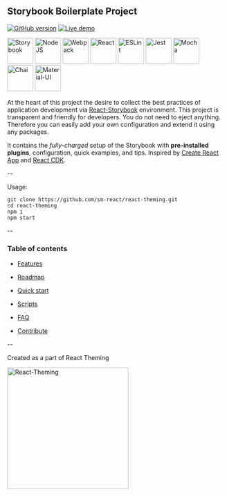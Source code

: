 ## Storybook Boilerplate Project

[![GitHub version](https://badge.fury.io/gh/sm-react%2Freact-theming.svg)](https://badge.fury.io/gh/sm-react%2Freact-theming)
[![Live demo](https://img.shields.io/badge/Live%20Demo-%20Storybook-brightgreen.svg)](https://sm-react.github.io/react-theming)

[<img src="https://raw.githubusercontent.com/sm-react/react-theming/master/doc/logos/Storybook.png" alt="Storybook" title="Storybook" height="60">](http://getstorybook.io)
[<img src="https://raw.githubusercontent.com/sm-react/react-theming/master/doc/logos/NodeJS.png" alt="NodeJS" title="NodeJS" height="60">](http://nodejs.org)
[<img src="https://raw.githubusercontent.com/sm-react/react-theming/master/doc/logos/webpack.png" alt="Webpack" title="Webpack" height="60">](http://webpack.js.org)
[<img src="https://raw.githubusercontent.com/sm-react/react-theming/master/doc/logos/react.png" alt="React" title="React" height="60">](http://facebook.github.io/react)
[<img src="https://raw.githubusercontent.com/sm-react/react-theming/master/doc/logos/eslint.png" alt="ESLint" title="ESLint" height="60">](http://eslint.org)
[<img src="https://raw.githubusercontent.com/sm-react/react-theming/master/doc/logos/Jest.png" alt="Jest" title="Snapshot Testing" height="60">](https://facebook.github.io/jest/blog/2016/07/27/jest-14.html)
[<img src="https://raw.githubusercontent.com/sm-react/react-theming/master/doc/logos/mocha.png" alt="Mocha" title="MochaJS" height="60">](http://mochajs.org)
[<img src="https://raw.githubusercontent.com/sm-react/react-theming/master/doc/logos/chai.png" alt="Chai" title="ChaiJS" height="60">](http://chaijs.com)
[<img src="https://raw.githubusercontent.com/sm-react/react-theming/master/doc/logos/Material-UI.png" alt="Material-UI" title="Material-UI" height="60">](http://material-ui.com)

At the heart of this project the desire to collect the best practices of application development via [React-Storybook](https://github.com/storybooks/react-storybook) environment. This project is transparent and friendly for developers. You do not need to eject anything. Therefore you can easily add your own configuration and extend it using any packages.

It contains the *fully-charged* setup of the Storybook with **pre-installed plugins**, configuration, quick examples, and tips. Inspired by [Create React App](https://github.com/facebookincubator/create-react-app) and [React CDK](https://github.com/kadirahq/react-cdk).

--

Usage:

```
git clone https://github.com/sm-react/react-theming.git
cd react-theming
npm i
npm start
```
--

### Table of contents

- [Features](https://github.com/sm-react/react-theming#features)

- [Roadmap](https://github.com/sm-react/react-theming#roadmap)

- [Quick start](https://github.com/sm-react/react-theming#quick-start)

- [Scripts](https://github.com/sm-react/react-theming#scripts)

- [FAQ](https://github.com/sm-react/react-theming#faq)

- [Contribute](https://github.com/sm-react/react-theming#contribute)

--

Created as a part of React Theming

[<img src="https://raw.githubusercontent.com/sm-react/react-theming/master/doc/logo-small.png" align="left" class="logo" width="280" title="❤︎❤︎❤︎" alt="React-Theming"/>](https://github.com/sm-react/react-theming) 
